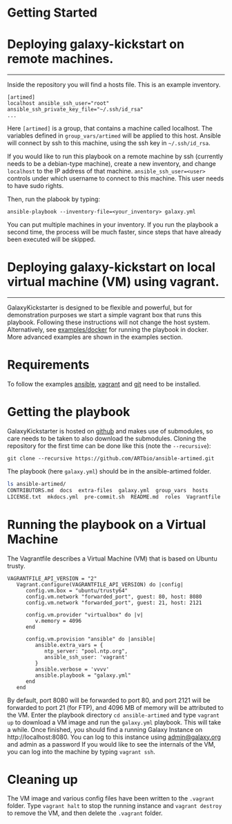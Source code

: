 # Getting Started

# Deploying galaxy-kickstart on remote machines.
----

Inside the repository you will find a hosts file.
This is an example inventory.

```
[artimed]
localhost ansible_ssh_user="root" ansible_ssh_private_key_file="~/.ssh/id_rsa"
...
```

Here `[artimed]` is a group, that contains a machine called localhost.
The variables defined in `group_vars/artimed` will be applied to this host.
Ansible will connect by ssh to this machine, using the ssh key in `~/.ssh/id_rsa`.

If you would like to run this playbook on a remote machine by ssh (currently needs to be a debian-type machine),
create a new inventory, and change `localhost` to the IP address of that machine.
`ansible_ssh_user=<user>` controls under which username to connect to this machine.
This user needs to have sudo rights.

Then, run the plabook by typing:
```
ansible-playbook --inventory-file=<your_inventory> galaxy.yml
```

You can put multiple machines in your inventory.
If you run the playbook a second time, the process will be much faster, since steps that have already been executed will be skipped.

# Deploying galaxy-kickstart on local virtual machine (VM) using vagrant.
----

GalaxyKickstarter is designed to be flexible and powerful, but for demonstration purposes we start a simple vagrant box
that runs this playbook. Following these instructions will not change the host system.
Alternatively, see [examples/docker](examples/docker.md) for running the playbook in docker.
More advanced examples are shown in the examples section.

# Requirements

To follow the examples [ansible](https://docs.ansible.com/ansible/intro_installation.html), [vagrant](https://www.vagrantup.com/downloads.html) 
and [git](https://git-scm.com/downloads) need to be installed.

# Getting the playbook

[//]: # (TODO: Once we do releases, we include the submodules and hence users can just download the playbook without git)


GalaxyKickstarter is hosted on [github](https://github.com/ARTbio/ansible-artimed.git) and makes use of submodules, so care
needs to be taken to also download the submodules. Cloning the repository for the first time can be done like this 
(note the `--recursive`):

```
git clone --recursive https://github.com/ARTbio/ansible-artimed.git
```

The playbook (here `galaxy.yml`) should be in the ansible-artimed folder.
```bash
ls ansible-artimed/
CONTRIBUTORS.md  docs  extra-files  galaxy.yml  group_vars  hosts  
LICENSE.txt  mkdocs.yml  pre-commit.sh  README.md  roles  Vagrantfile
```

# Running the playbook on a Virtual Machine

The Vagrantfile describes a Virtual Machine (VM) that is based on Ubuntu trusty.
```
VAGRANTFILE_API_VERSION = "2"
   Vagrant.configure(VAGRANTFILE_API_VERSION) do |config|
      config.vm.box = "ubuntu/trusty64"
      config.vm.network "forwarded_port", guest: 80, host: 8080
      config.vm.network "forwarded_port", guest: 21, host: 2121

      config.vm.provider "virtualbox" do |v|
         v.memory = 4096
      end

      config.vm.provision "ansible" do |ansible|
         ansible.extra_vars = {
            ntp_server: "pool.ntp.org",
            ansible_ssh_user: 'vagrant' 
         }
         ansible.verbose = 'vvvv'
         ansible.playbook = "galaxy.yml"
      end
   end
```
By default, port 8080 will be forwarded to port 80, and port 2121 will be forwarded to port 21 (for FTP),
and 4096 MB of memory will be attributed to the VM.
Enter the playbook directory `cd ansible-artimed` and type `vagrant up` to download a VM image and run the `galaxy.yml` playbook.
This will take a while. Once finished, you should find a running Galaxy Instance on http://localhost:8080. You can log to this instance using admin@galaxy.org and admin as a password
If you would like to see the internals of the VM, you can log into the machine by typing `vagrant ssh`.

# Cleaning up

The VM image and various config files have been written to the `.vagrant` folder. Type `vagrant halt` to stop the running instance
and `vagrant destroy` to remove the VM, and then delete the `.vagrant` folder.

